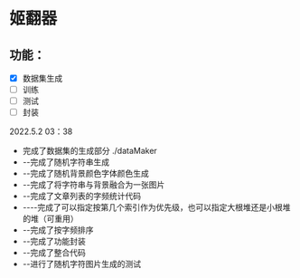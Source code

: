 # 姬翻器

## 功能：

- [x] 数据集生成
- [ ] 训练
- [ ] 测试
- [ ] 封装

2022.5.2 03：38

- 完成了数据集的生成部分 ./dataMaker
- --完成了随机字符串生成
- --完成了随机背景颜色字体颜色生成
- --完成了将字符串与背景融合为一张图片
- --完成了文章列表的字频统计代码
- ----完成了可以指定按第几个索引作为优先级，也可以指定大根堆还是小根堆的堆（可重用）
- --完成了按字频排序
- --完成了功能封装
- --完成了整合代码
- --进行了随机字符图片生成的测试